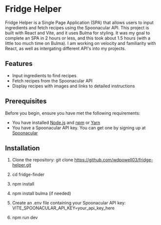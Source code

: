 # Fridge Helper

Fridge Helper is a Single Page Application (SPA) that allows users to input ingredients and fetch recipes using the Spoonacular API. This project is built with React and Vite, and it uses Bulma for styling.
It was my goal to complete an SPA in 2 hours or less, and this took about 1.5 hours (with a little too much time on Bulma). 
I am working on velocity and familiarity with React, as well as intergating different API's into my projects.

## Features

- Input ingredients to find recipes
- Fetch recipes from the Spoonacular API
- Display recipes with images and links to detailed instructions

## Prerequisites

Before you begin, ensure you have met the following requirements:

- You have installed [Node.js](https://nodejs.org/) and [npm](https://www.npmjs.com/) or [Yarn](https://yarnpkg.com/)
- You have a Spoonacular API key. You can get one by signing up at [Spoonacular](https://spoonacular.com/food-api)

## Installation

1. Clone the repository: git clone https://github.com/wdpowell03/fridge-helper.git

2. cd fridge-finder

3. npm install
 
4. npm install bulma (if needed)
 
5. Create an .env file containing your Spoonacular API key: VITE_SPOONACULAR_API_KEY=your_api_key_here

6. npm run dev
